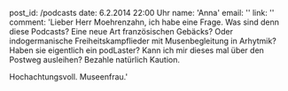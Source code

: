 post_id: /podcasts
date: 6.2.2014 22:00 Uhr
name: 'Anna'
email: ''
link: ''
comment: 'Lieber Herr Moehrenzahn, ich habe eine Frage. Was sind denn diese Podcasts? Eine neue Art französischen Gebäcks? Oder indogermanische Freiheitskampflieder mit Musenbegleitung in Arhytmik? Haben sie eigentlich ein podLaster? Kann ich mir dieses mal über den Postweg ausleihen? Bezahle natürlich Kaution. 

Hochachtungsvoll. Museenfrau.'